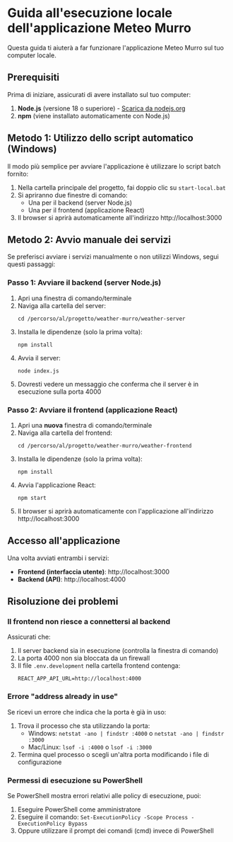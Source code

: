 # Guida all'esecuzione locale dell'applicazione Meteo Murro

Questa guida ti aiuterà a far funzionare l'applicazione Meteo Murro sul tuo computer locale.

## Prerequisiti

Prima di iniziare, assicurati di avere installato sul tuo computer:

1. **Node.js** (versione 18 o superiore) - [Scarica da nodejs.org](https://nodejs.org/)
2. **npm** (viene installato automaticamente con Node.js)

## Metodo 1: Utilizzo dello script automatico (Windows)

Il modo più semplice per avviare l'applicazione è utilizzare lo script batch fornito:

1. Nella cartella principale del progetto, fai doppio clic su `start-local.bat`
2. Si apriranno due finestre di comando:
   - Una per il backend (server Node.js)
   - Una per il frontend (applicazione React)
3. Il browser si aprirà automaticamente all'indirizzo http://localhost:3000

## Metodo 2: Avvio manuale dei servizi

Se preferisci avviare i servizi manualmente o non utilizzi Windows, segui questi passaggi:

### Passo 1: Avviare il backend (server Node.js)

1. Apri una finestra di comando/terminale
2. Naviga alla cartella del server:
   ```
   cd /percorso/al/progetto/weather-murro/weather-server
   ```
3. Installa le dipendenze (solo la prima volta):
   ```
   npm install
   ```
4. Avvia il server:
   ```
   node index.js
   ```
5. Dovresti vedere un messaggio che conferma che il server è in esecuzione sulla porta 4000

### Passo 2: Avviare il frontend (applicazione React)

1. Apri una **nuova** finestra di comando/terminale
2. Naviga alla cartella del frontend:
   ```
   cd /percorso/al/progetto/weather-murro/weather-frontend
   ```
3. Installa le dipendenze (solo la prima volta):
   ```
   npm install
   ```
4. Avvia l'applicazione React:
   ```
   npm start
   ```
5. Il browser si aprirà automaticamente con l'applicazione all'indirizzo http://localhost:3000

## Accesso all'applicazione

Una volta avviati entrambi i servizi:

- **Frontend (interfaccia utente)**: http://localhost:3000
- **Backend (API)**: http://localhost:4000

## Risoluzione dei problemi

### Il frontend non riesce a connettersi al backend

Assicurati che:
1. Il server backend sia in esecuzione (controlla la finestra di comando)
2. La porta 4000 non sia bloccata da un firewall
3. Il file `.env.development` nella cartella frontend contenga:
   ```
   REACT_APP_API_URL=http://localhost:4000
   ```

### Errore "address already in use"

Se ricevi un errore che indica che la porta è già in uso:
1. Trova il processo che sta utilizzando la porta:
   - Windows: `netstat -ano | findstr :4000` o `netstat -ano | findstr :3000`
   - Mac/Linux: `lsof -i :4000` o `lsof -i :3000`
2. Termina quel processo o scegli un'altra porta modificando i file di configurazione

### Permessi di esecuzione su PowerShell

Se PowerShell mostra errori relativi alle policy di esecuzione, puoi:
1. Eseguire PowerShell come amministratore
2. Eseguire il comando: `Set-ExecutionPolicy -Scope Process -ExecutionPolicy Bypass`
3. Oppure utilizzare il prompt dei comandi (cmd) invece di PowerShell
